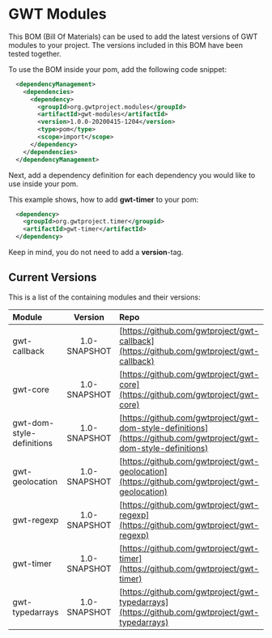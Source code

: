 # GWT Modules
This BOM (Bill Of Materials) can be used to add the latest versions of GWT modules to your project. The versions included in this BOM have been tested together.

To use the BOM inside your pom, add the following code snippet:
```xml
  <dependencyManagement>
    <dependencies>
      <dependency>
        <groupId>org.gwtproject.modules</groupId>
        <artifactId>gwt-modules</artifactId>
        <version>1.0.0-20200415-1204</version>
        <type>pom</type>
        <scope>import</scope>
      </dependency>
    </dependencies>
  </dependencyManagement>
```
Next, add a dependency definition for each dependency you would like to use inside your pom.

This example shows, how to add **gwt-timer** to your pom:
```xml
  <dependency>
    <groupId>org.gwtproject.timer</groupid>
    <artifactId>gwt-timer</artifactId>
  </dependency>
```
Keep in mind, you do not need to add a **version**-tag.

## Current Versions

This is a list of the containing modules and their versions:

| Module                    |   Version    | Repo                                                                                                               |
|:--------------------------|:------------:|:-------------------------------------------------------------------------------------------------------------------|
| gwt-callback              | 1.0-SNAPSHOT | [https://github.com/gwtproject/gwt-callback](https://github.com/gwtproject/gwt-callback)                           |
| gwt-core                  | 1.0-SNAPSHOT | [https://github.com/gwtproject/gwt-core](https://github.com/gwtproject/gwt-core)                                   |
| gwt-dom-style-definitions | 1.0-SNAPSHOT | [https://github.com/gwtproject/gwt-dom-style-definitions](https://github.com/gwtproject/gwt-dom-style-definitions) |
| gwt-geolocation           | 1.0-SNAPSHOT | [https://github.com/gwtproject/gwt-geolocation](https://github.com/gwtproject/gwt-geolocation)                     |
| gwt-regexp                | 1.0-SNAPSHOT | [https://github.com/gwtproject/gwt-regexp](https://github.com/gwtproject/gwt-regexp)                               |
| gwt-timer                 | 1.0-SNAPSHOT | [https://github.com/gwtproject/gwt-timer](https://github.com/gwtproject/gwt-timer)                                 |
| gwt-typedarrays           | 1.0-SNAPSHOT | [https://github.com/gwtproject/gwt-typedarrays](https://github.com/gwtproject/gwt-typedarrays)                     |


